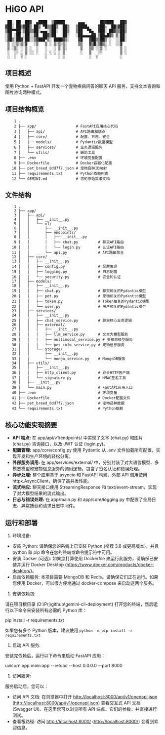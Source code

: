 # HiGO API

```shell
 ██░ ██  ██▓  ▄████  ▒█████      ▄▄▄       ██▓███   ██▓
▓██░ ██▒▓██▒ ██▒ ▀█▒▒██▒  ██▒   ▒████▄    ▓██░  ██▒▓██▒
▒██▀▀██░▒██▒▒██░▄▄▄░▒██░  ██▒   ▒██  ▀█▄  ▓██░ ██▓▒▒██▒
░▓█ ░██ ░██░░▓█  ██▓▒██   ██░   ░██▄▄▄▄██ ▒██▄█▓▒ ▒░██░
░▓█▒░██▓░██░░▒▓███▀▒░ ████▓▒░    ▓█   ▓██▒▒██▒ ░  ░░██░
 ▒ ░░▒░▒░▓   ░▒   ▒ ░ ▒░▒░▒░     ▒▒   ▓▒█░▒▓▒░ ░  ░░▓
 ▒ ░▒░ ░ ▒ ░  ░   ░   ░ ▒ ▒░      ▒   ▒▒ ░░▒ ░      ▒ ░
 ░  ░░ ░ ▒ ░░ ░   ░ ░ ░ ░ ▒       ░   ▒   ░░        ▒ ░
 ░  ░  ░ ░        ░     ░ ░           ░  ░          ░

```

## 项目概述

使用 Python + FastAPI 开发一个宠物疾病问答的聊天 API 服务，支持文本咨询和图片咨询两种模式。

## 项目结构概览

```tree
    1 .
    2 ├── app/                  # FastAPI应用核心代码
    3 │   ├── api/              # API路由和端点
    4 │   ├── core/             # 配置、日志、安全
    5 │   ├── models/           # Pydantic数据模型
    6 │   ├── services/         # 业务逻辑服务
    7 │   └── utils/            # 辅助工具
    8 ├── .env                  # 环境变量配置
    9 ├── Dockerfile            # Docker容器化配置
   10 ├── pet_breed_0dd7f7.json # 宠物品种ID映射
   11 ├── requirements.txt      # Python依赖列表
   12 └── GEMINI.md             # 您的原始需求文档
```

## 文件结构

```tree
    1 .
    2 ├── app/
    3 │   ├── api/
    4 │   │   ├── __init__.py
    5 │   │   └── v1/
    6 │   │       ├── __init__.py
    7 │   │       ├── endpoints/
    8 │   │       │   ├── __init__.py
    9 │   │       │   ├── chat.py         # 聊天API路由
   10 │   │       │   └── login.py        # 认证API路由
   11 │   │       └── api.py              # API路由聚合
   12 │   ├── core/
   13 │   │   ├── __init__.py
   14 │   │   ├── config.py               # 配置管理
   15 │   │   ├── logging.py              # 日志配置
   16 │   │   └── security.py             # 安全和认证
   17 │   ├── models/
   18 │   │   ├── __init__.py
   19 │   │   ├── chat.py                 # 聊天相关的Pydantic模型
   20 │   │   ├── pet.py                  # 宠物相关的Pydantic模型
   21 │   │   ├── token.py                # Token相关的Pydantic模型
   22 │   │   └── user.py                 # 用户相关的Pydantic模型
   23 │   ├── services/
   24 │   │   ├── __init__.py
   25 │   │   ├── chat_service.py         # 聊天核心业务逻辑
   26 │   │   ├── external/
   27 │   │   │   ├── __init__.py
   28 │   │   │   ├── llm_service.py      # 文本大模型服务
   29 │   │   │   ├── multimodal_service.py # 多模态模型服务
   30 │   │   │   └── pet_info_service.py # 宠物信息服务
   31 │   │   └── storage/
   32 │   │       ├── __init__.py
   33 │   │       └── mongo_service.py    # MongoDB服务
   34 │   ├── utils/
   35 │   │   ├── __init__.py
   36 │   │   ├── http_client.py          # 异步HTTP客户端
   37 │   │   └── signature.py            # HMAC签名工具
   38 │   ├── __init__.py
   39 │   └── main.py                     # FastAPI应用入口
   40 ├── .env                            # 环境变量
   41 ├── Dockerfile                      # Docker配置文件
   42 ├── pet_breed_0dd7f7.json           # 宠物品种数据
   43 └── requirements.txt                # Python依赖
```

## 核心功能实现摘要

- **API 端点:** 在 app/api/v1/endpoints/ 中实现了文本 (chat.py) 和图片 (chat.py) 咨询接口，以及 JWT 认证 (login.py)。
- **配置管理:** app/core/config.py 使用 Pydantic 从 .env 文件加载所有配置，实现开发和生产环境的轻松分离。
- **外部服务调用:** 在 app/services/external/ 中，分别封装了对大语言模型、多模态模型和宠物信息服务的调用逻辑，包含了签名认证和错误处理。
- **异步处理:** 整个应用基于 asyncio 和 FastAPI 构建，外部 API 调用使用 httpx.AsyncClient，确保了高并发性能。
- **流式响应:** 聊天接口使用 StreamingResponse 和 text/event-stream，实现了对大模型结果的流式输出。
- **日志与错误处理:** 在 app/main.py 和 app/core/logging.py 中配置了全局日志、异常捕获和请求日志中间件。

## 运行和部署

1. 环境准备:

- 安装 Python: 请确保您的系统上已安装 Python (推荐 3.8 或更高版本)，并且 python 和 pip 命令在您的终端或命令提示符中可用。
- 安装 Docker (可选): 如果您打算使用 Dockerfile 来运行此服务，请确保已安装并运行 Docker Desktop (https://www.docker.com/products/docker-desktop/)。
- 启动依赖服务: 本项目需要 MongoDB 和 Redis。请确保它们正在运行。如果您使用 Docker，可以很方便地通过 docker-compose 来启动这两个服务。

1. 安装依赖包:

请在项目根目录 (D:\Prj\github\gemini-cli-deployment) 打开您的终端，然后运行以下命令来安装所有必需的 Python 库：

pip install -r requirements.txt

如果您有多个 Python 版本，建议使用 `python -m pip install -r requirements.txt`

1. 启动 API 服务:

安装完依赖后，运行以下命令来启动 FastAPI 应用：

uvicorn app.main:app --reload --host 0.0.0.0 --port 8000

1. 访问服务:

服务启动后，您可以：

- 访问 API 文档: 在浏览器中打开 <http://localhost:8000/api/v1/openapi.json> (<http://localhost:8000/api/v1/openapi.json>) 查看交互式 API 文档 (Swagger UI)。在这里您可以浏览所有 API 端点、它们的参数，并直接进行测试。
- 查看根路径: 访问 <http://localhost:8000/> (<http://localhost:8000/>) 会看到欢迎信息。
